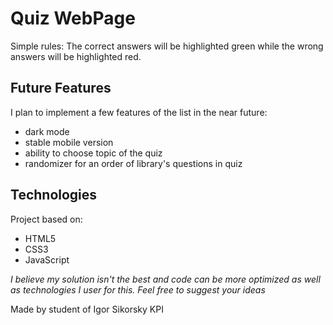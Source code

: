 # Quiz WebPage
Simple rules: The correct answers will be highlighted green while the wrong answers will be highlighted red.

## Future Features
I plan to implement a few features of the list in the near future:
- dark mode
- stable mobile version
- ability to choose topic of the quiz
- randomizer for an order of library's questions in quiz

## Technologies
Project based on:
- HTML5
- CSS3
- JavaScript

*I believe my solution isn't the best and code can be more optimized as well as technologies I user for this. Feel free to suggest your ideas*

Made by student of Igor Sikorsky KPI
